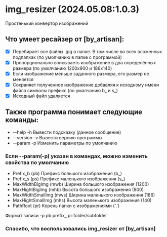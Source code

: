 # img_resizer (2024.05.08:1.0.3)
Простенький конвертор изображений

## Что умеет ресайзер от [by_artisan]:

* [x] Перебирает все файлы .jpg в папке. В том числе во всех вложенных подпапках (по умолчанию в папке с программой)
* [x] Пропорционально вписываеть изображение в два определённых размера (по умолчанию 1200x900 и 186x140)
* [x] Если изображение меньше заданного размера, его размер не меняется
* [x] Сохраняет полученное изображение добавляя к исходному имени файла символы префикс (по умалчанию b_ и s_)
* [x] Исходный файл удаляется

## Также программа понимает следующие команды:
* --help -h       Вывести подсказку (данное сообщение)
* --version -v    Вывести версию программы
* --param -p      Изменить параметры по умолчанию

### Если --param(-p) указан в командах, можно изменить свойства по умолчанию
* Prefix_b (pb)           Префикс большого изображения    (b_)
* Prefix_s (ps)           Префикс маленького изображения  (s_)
* MaxWidthBigImg (mwb)    Ширина большого изображения     (1200)
* MaxHightBigImg (mhb)    Высота большого изображения     (900)
* MaxWidthSmallImg (mws)  Ширина маленького изображения   (186)
* MaxHightSmallImg (mhs)  Высота маленького изображения   (140)
* PathRoot (pr)           Корень папки с изображениями    ('.')

Формат записи -p pb:prefix_ pr:folder/subfolder
 
### Спасибо, что воспользовались img_resizer от [by_artisan]
